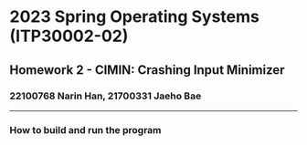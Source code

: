 # 2023 Spring Operating Systems (ITP30002-02)
## Homework 2 - CIMIN: Crashing Input Minimizer
### 22100768 Narin Han, 21700331 Jaeho Bae

---   
### How to build and run the program


